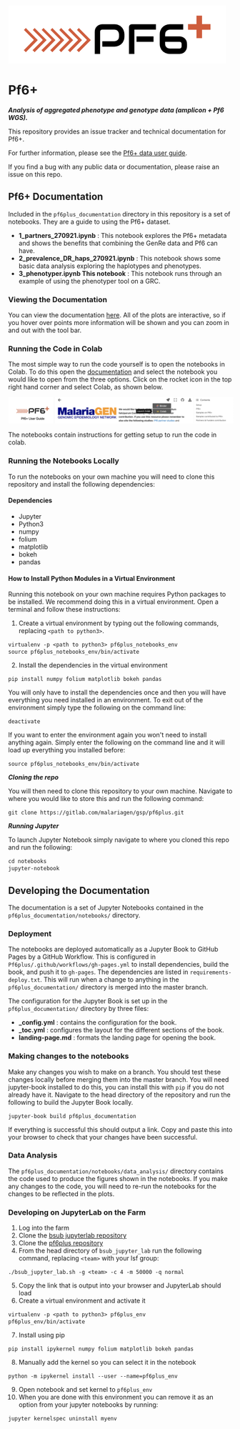 !["PF6+ logo"](pf6plus_documentation/images/pf6plus-logo.png)

# Pf6+

**_Analysis of aggregated phenotype and genotype data (amplicon + Pf6 WGS)._**

This repository provides an issue tracker and technical documentation for Pf6+.

For further information, please see the [Pf6+ data user guide](https://malariagen.github.io/Pf6plus/).

If you find a bug with any public data or documentation, please raise an issue on this repo.

## Pf6+ Documentation

Included in the `pf6plus_documentation` directory in this repository is a set of notebooks. They are a guide to using the Pf6+ dataset.

- **1_partners_270921.ipynb** : This notebook explores the Pf6+ metadata and shows the benefits that combining the GenRe data and Pf6 can have.
- **2_prevalence_DR_haps_270921.ipynb** : This notebook shows some basic data analysis exploring the haplotypes and phenotypes.
- **3_phenotyper.ipynb This notebook** : This notebook runs through an example of using the phenotyper tool on a GRC.

### Viewing the Documentation

You can view the documentation [here](https://malariagen.github.io/Pf6plus/). All of the plots are interactive, so if you hover over points more information will be shown and you can zoom in and out with the tool bar.

### Running the Code in Colab

The most simple way to run the code yourself is to open the notebooks in Colab. To do this open the [documentation](https://malariagen.github.io/Pf6plus/) and select the notebook you would like to open from the three options. Click on the rocket icon in the top right hand corner and select Colab, as shown below.

!["Open colab](pf6plus_documentation/images/open_colab.png)

The notebooks contain instructions for getting setup to run the code in colab.

### Running the Notebooks Locally

To run the notebooks on your own machine you will need to clone this repository and install the following dependencies: 

#### Dependencies

- Jupyter
- Python3 
- numpy
- folium
- matplotlib
- bokeh
- pandas

#### How to Install Python Modules in a Virtual Environment 

Running this notebook on your own machine requires Python packages to be installed. We recommend doing this in a virtual environment. 
Open a terminal and follow these instructions:

1. Create a virtual environment by typing out the following commands, replacing `<path to python3>`.

```
virtualenv -p <path to python3> pf6plus_notebooks_env
source pf6plus_notebooks_env/bin/activate
```

2. Install the dependencies in the virtual environment

```
pip install numpy folium matplotlib bokeh pandas 
```

You will only have to install the dependencies once and then you will have everything you need installed in an environment.
To exit out of the environment simply type the following on the command line:

```
deactivate
```

If you want to enter the environment again you won't need to install anything again. Simply enter the following on the command line and it will load up everything you installed before:

```
source pf6plus_notebooks_env/bin/activate
```

**_Cloning the repo_**

You will then need to clone this repository to your own machine. Navigate to where you would like to store this and run the following command:

```
git clone https://gitlab.com/malariagen/gsp/pf6plus.git
```

**_Running Jupyter_**

To launch Jupyter Notebook simply navigate to where you cloned this repo and run the following:

```
cd notebooks
jupyter-notebook
```

## Developing the Documentation

The documentation is a set of Jupyter Notebooks contained in the `pf6plus_documentation/notebooks/` directory.

### Deployment

The notebooks are deployed automatically as a Jupyter Book to GitHub Pages by a GitHub Workflow. This is configured in `Pf6plus/.github/workflows/gh-pages.yml` to install dependencies, build the book, and push it to `gh-pages`. The dependencies are listed in `requirements-deploy.txt`. This will run when a change to anything in the `pf6plus_documentation/` directory is merged into the master branch.

The configuration for the Jupyter Book is set up in the `pf6plus_documentation/` directory by three files:

- **\_config.yml** : contains the configuration for the book.
- **\_toc.yml** : configures the layout for the different sections of the book.
- **landing-page.md** : formats the landing page for opening the book.

### Making changes to the notebooks

Make any changes you wish to make on a branch.
You should test these changes locally before merging them into the master branch. You will need jupyter-book installed to do this, you can install this with `pip` if you do not already have it.
Navigate to the head directory of the repository and run the following to build the Jupyter Book locally.

```
jupyter-book build pf6plus_documentation
```

If everything is successful this should output a link. Copy and paste this into your browser to check that your changes have been successful.

### Data Analysis

The `pf6plus_documentation/notebooks/data_analysis/` directory contains the code used to produce the figures shown in the notebooks. If you make any changes to the code, you will need to re-run the notebooks for the changes to be reflected in the plots.

### Developing on JupyterLab on the Farm

1. Log into the farm 
2. Clone the [bsub jupyterlab repository](https://github.com/wtsi-hgi/bsub_jupyter_lab)
3. Clone the [pf6plus repository](https://github.com/malariagen/Pf6plus)
4. From the head directory of `bsub_jupyter_lab` run the following command, replacing `<team>` with your lsf group:
```
./bsub_jupyter_lab.sh -g <team> -c 4 -m 50000 -q normal
```
5. Copy the link that is output into your browser and JupyterLab should load
6. Create a virtual environment and activate it
```
virtualenv -p <path to python3> pf6plus_env
pf6plus_env/bin/activate
```
7. Install using pip
```
pip install ipykernel numpy folium matplotlib bokeh pandas
```
8. Manually add the kernel so you can select it in the notebook
```
python -m ipykernel install --user --name=pf6plus_env
```
9. Open notebook and set kernel to `pf6plus_env`
10. When you are done with this environment you can remove it as an option from your jupyter notebooks by running:
```
jupyter kernelspec uninstall myenv 
```